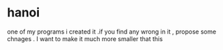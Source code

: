 # hanoi
one of my programs 
 i created it .if you find any wrong in it , propose some chnages . I want to make it much more smaller that this

